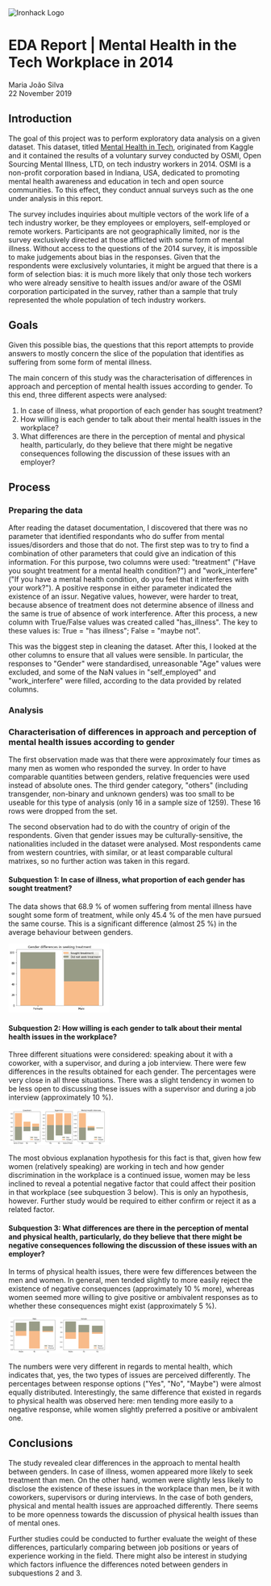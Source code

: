 <img src="https://bit.ly/2VnXWr2" alt="Ironhack Logo" width="100"/>

# EDA Report | Mental Health in the Tech Workplace in 2014

Maria João Silva<br>
22 November 2019


## Introduction

The goal of this project was to perform exploratory data analysis on a given dataset. This dataset, titled [Mental Health in Tech](https://www.kaggle.com/osmi/mental-health-in-tech-survey), originated from Kaggle and it contained the results of a voluntary survey conducted by OSMI, Open Sourcing Mental Illness, LTD, on tech industry workers in 2014. OSMI is a non-profit corporation based in Indiana, USA, dedicated to promoting mental health awareness and education in tech and open source communities. To this effect, they conduct annual surveys such as the one under analysis in this report.

The survey includes inquiries about multiple vectors of the work life of a tech industry worker, be they employees or employers, self-employed or remote workers. Participants are not geographically limited, nor is the survey exclusively directed at those afflicted with some form of mental illness. Without access to the questions of the 2014 survey, it is impossible to make judgements about bias in the responses. Given that the respondents were exclusively voluntaries, it might be argued that there is a form of selection bias: it is much more likely that only those tech workers who were already sensitive to health issues and/or aware of the OSMI corporation participated in the survey, rather than a sample that truly represented the whole population of tech industry workers.


## Goals

Given this possible bias, the questions that this report attempts to provide answers to mostly concern the slice of the population that identifies as suffering from some form of mental illness.

The main concern of this study was the characterisation of differences in approach and perception of mental health issues according to gender. To this end, three different aspects were analysed:

1. In case of illness, what proportion of each gender has sought treatment?
2. How willing is each gender to talk about their mental health issues in the workplace?
3. What differences are there in the perception of mental and physical health, particularly, do they believe that there might be negative consequences following the discussion of these issues with an employer?


## Process

### Preparing the data

After reading the dataset documentation, I discovered that there was no parameter that identified respondants who do suffer from mental issues/disorders and those that do not. The first step was to try to find a combination of other parameters that could give an indication of this information. For this purpose, two columns were used: "treatment" ("Have you sought treatment for a mental health condition?") and "work_interfere" ("If you have a mental health condition, do you feel that it interferes with your work?"). A positive response in either parameter indicated the existence of an issur. Negative values, however, were harder to treat, because absence of treatment does not determine absence of illness and the same is true of absence of work interference. After this process, a new column with True/False values was created called "has_illness". The key to these values is: True = "has illness"; False = "maybe not".

This was the biggest step in cleaning the dataset. After this, I looked at the other columns to ensure that all values were sensible. In particular, the responses to "Gender" were standardised, unreasonable "Age" values were excluded, and some of the NaN values in "self_employed" and "work_interfere" were filled, according to the data provided by related columns.


### Analysis
### Characterisation of differences in approach and perception of mental health issues according to gender

The first observation made was that there were approximately four times as many men as women who responded the survey. In order to have comparable quantities between genders, relative frequencies were used instead of absolute ones. The third gender category, "others" (including transgender, non-binary and unknown genders) was too small to be useable for this type of analysis (only 16 in a sample size of 1259). These 16 rows were dropped from the set.

The second observation had to do with the country of origin of the respondents. Given that gender issues may be culturally-sensitive, the nationalities included in the dataset were analysed. Most respondents came from western countries, with similar, or at least comparable cultural matrixes, so no further action was taken in this regard.


#### Subquestion 1: In case of illness, what proportion of each gender has sought treatment?

The data shows that 68.9 % of women suffering from mental illness have sought some form of treatment, while only 45.4 % of the men have pursued the same course. This is a significant difference (almost 25 %) in the average behaviour between genders.

<img src="/images/sq1.png" width="200"/>

#### Subquestion 2: How willing is each gender to talk about their mental health issues in the workplace?

Three different situations were considered: speaking about it with a coworker, with a supervisor, and during a job interview. There were few differences in the results obtained for each gender. The percentages were very close in all three situations. There was a slight tendency in women to be less open to discussing these issues with a supervisor and during a job interview (approximately 10 %).

<img src="/images/sq2.png" width="200"/>

The most obvious explanation hypothesis for this fact is that, given how few women (relatively speaking) are working in tech and how gender discrimination in the workplace is a continued issue, women may be less inclined to reveal a potential negative factor that could affect their position in that workplace (see subquestion 3 below). This is only an hypothesis, however. Further study would be required to either confirm or reject it as a related factor.


#### Subquestion 3: What differences are there in the perception of mental and physical health, particularly, do they believe that there might be negative consequences following the discussion of these issues with an employer?

In terms of physical health issues, there were few differences between the men and women. In general, men tended slightly to more easily reject the existence of negative consequences (approximately 10 % more), whereas women seemed more willing to give positive or ambivalent responses as to whether these consequences might exist (approximately 5 %).

<img src="/images/sq3.png" width="200"/>

The numbers were very different in regards to mental health, which indicates that, yes, the two types of issues are perceived differently. The percentages between response options ("Yes", "No", "Maybe") were almost equally distributed. Interestingly, the same difference that existed in regards to physical health was observed here: men tending more easily to a negative response, while women slightly preferred a positive or ambivalent one.


## Conclusions

The study revealed clear differences in the approach to mental health between genders. In case of illness, women appeared more likely to seek treatment than men. On the other hand, women were slightly less likely to disclose the existence of these issues in the workplace than men, be it with coworkers, supervisors or during interviews. In the case of both genders, physical and mental health issues are approached differently. There seems to be more openness towards the discussion of physical health issues than of mental ones.

Further studies could be conducted to further evaluate the weight of these differences, particularly comparing between job positions or years of experience working in the field. There might also be interest in studying which factors influence the differences noted between genders in subquestions 2 and 3.
